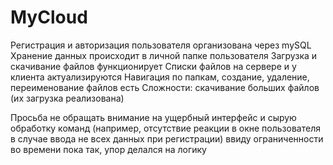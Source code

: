 # MyCloud
Регистрация и авторизация пользователя организована через mySQL
Хранение данных происходит в личной папке пользователя
Загрузка и скачивание файлов функционирует
Списки файлов на сервере и у клиента актуализируются
Навигация по папкам, создание, удаление, переименование файлов есть
Сложности: скачивание больших файлов (их загрузка реализована)

Просьба не обращать внимание на ущербный интерфейс и сырую обработку команд (например, отсутствие реакции в окне пользователя в случае ввода не всех данных при регистрации)
ввиду ограниченности во времени пока так, упор делался на логику
